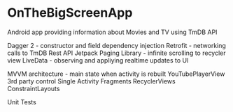 # OnTheBigScreenApp
Android app providing information about Movies and TV using TmDB API

Dagger 2 - constructor and field dependency injection
Retrofit - networking calls to TmDB Rest API
Jetpack Paging Library - infinite scrolling to recycler view
LiveData - observing and appliying realtime updates to UI

MVVM architecture - main state when activity is rebuilt
YouTubePlayerView 3rd party control
Single Activity
Fragments
RecyclerViews
ConstraintLayouts


Unit Tests
